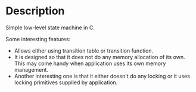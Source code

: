 Description
===========

Simple low-level state machine in C.

Some interesting features:

* Allows either using transition table or transition function.
* It is designed so that it does not do any memory allocation of its own. This
  may come handy when application uses its own memory management.
* Another interesting one is that it either doesn't do any locking or it uses
  locking primitives supplied by application.
